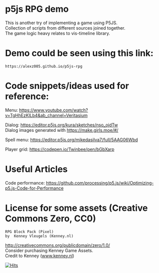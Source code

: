 # p5js RPG demo
This is another try of implementing a game using P5JS.  
Collection of scripts from different sources joined together.  
The game logic heavy relates to vis-timeline library.  
  # Demo could be seen using this link:
    https://alexz005.github.io/p5js-rpg  
# Code snippets/ideas used for reference:  
  
Menu: https://www.youtube.com/watch?v=TgHhEzKlLb4&ab_channel=Veritasium  
  
Dialog: https://editor.p5js.org/kura/sketches/nso_ojdTw  
Dialog images generated with https://make.girls.moe/#/  
  
Spell menu: https://editor.p5js.org/mikedasilva7/full/5AAG06Wbd  
  
Player grid: https://codepen.io/Twinbee/pen/bGbXarp  
  
# Useful Articles
  Code performance: https://github.com/processing/p5.js/wiki/Optimizing-p5.js-Code-for-Performance  
  
# License for some assets (Creative Commons Zero, CC0)  
  
	RPG Block Pack (Pixel)  
	by  Kenney Vleugels (Kenney.nl)  
http://creativecommons.org/publicdomain/zero/1.0/  
Consider purchasing Kenney Game Assets.  
Credit to Kenney (www.kenney.nl)  

[![Hits](https://hits.seeyoufarm.com/api/count/incr/badge.svg?url=https%3A%2F%2Fgithub.com%2FAlexZ005%2Fp5js-rpg&count_bg=%2379C83D&title_bg=%23555555&icon=&icon_color=%23E7E7E7&title=Page%2520Views&edge_flat=false)](https://hits.seeyoufarm.com)